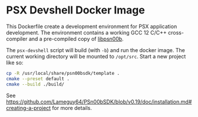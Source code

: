 # PSX Devshell Docker Image

This Dockerfile create a development environment for PSX application development.
The environment contains a working GCC 12 C/C++ cross-compiler and a pre-compiled
copy of [libpsn00b](https://github.com/Lameguy64/PSn00bSDK/tree/v0.19).

The `psx-devshell` script will build (with `-b`) and run the docker image. The
current working directory will be mounted to `/opt/src`. Start a new project like
so:
```bash
cp -R /usr/local/share/psn00bsdk/template .
cmake --preset default .
cmake --build ./build/
```
See https://github.com/Lameguy64/PSn00bSDK/blob/v0.19/doc/installation.md#creating-a-project
for more details.